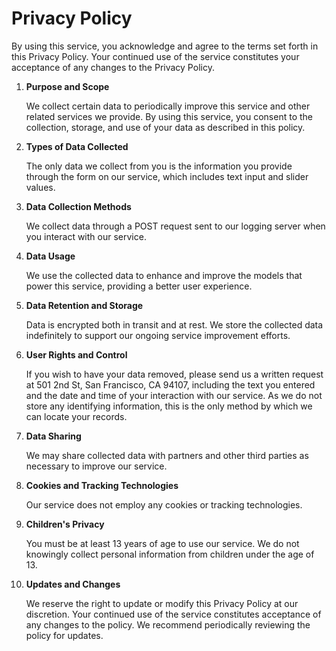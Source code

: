 # Privacy Policy

By using this service, you acknowledge and agree to the terms set forth in this Privacy Policy. Your continued use of the service constitutes your acceptance of any changes to the Privacy Policy.

1. **Purpose and Scope**

    We collect certain data to periodically improve this service and other related services we provide. By using this service, you consent to the collection, storage, and use of your data as described in this policy.

1. **Types of Data Collected**

    The only data we collect from you is the information you provide through the form on our service, which includes text input and slider values.

1. **Data Collection Methods**

    We collect data through a POST request sent to our logging server when you interact with our service.

1. **Data Usage**

    We use the collected data to enhance and improve the models that power this service, providing a better user experience.

1. **Data Retention and Storage**

    Data is encrypted both in transit and at rest. We store the collected data indefinitely to support our ongoing service improvement efforts.

1. **User Rights and Control**

    If you wish to have your data removed, please send us a written request at 501 2nd St, San Francisco, CA 94107, including the text you entered and the date and time of your interaction with our service. As we do not store any identifying information, this is the only method by which we can locate your records.

1. **Data Sharing**

    We may share collected data with partners and other third parties as necessary to improve our service.

1. **Cookies and Tracking Technologies**

    Our service does not employ any cookies or tracking technologies.

1. **Children's Privacy**

    You must be at least 13 years of age to use our service. We do not knowingly collect personal information from children under the age of 13.

1. **Updates and Changes**

    We reserve the right to update or modify this Privacy Policy at our discretion. Your continued use of the service constitutes acceptance of any changes to the policy. We recommend periodically reviewing the policy for updates.
